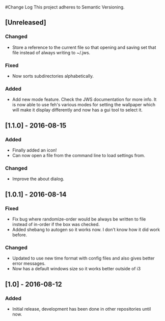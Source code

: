 #Change Log
This project adheres to Semantic Versioning.

## [Unreleased]
### Changed
- Store a reference to the current file so that opening and saving set that file
instead of always writing to ~/.jws.

### Fixed
- Now sorts subdirectories alphabetically.

### Added
- Add new mode feature. Check the JWS documentation for more info. It is now
able to use feh's various modes for setting the wallpaper which will make it
display differently and now has a gui tool to select it.

## [1.1.0] - 2016-08-15
### Added
- Finally added an icon!
- Can now open a file from the command line to load settings from.

### Changed
- Improve the about dialog.

## [1.0.1] - 2016-08-14
### Fixed
- Fix bug where randomize-order would be always be written to file instead of
in-order if the box was checked.
- Added shebang to autogen so it works now. I don't know how it did work
before.

### Changed
- Updated to use new time format with config files and also gives better
error messages.
- Now has a default windows size so it works better outside of i3

## [1.0] - 2016-08-12
### Added
- Initial release, development has been done in other repositories until now.
